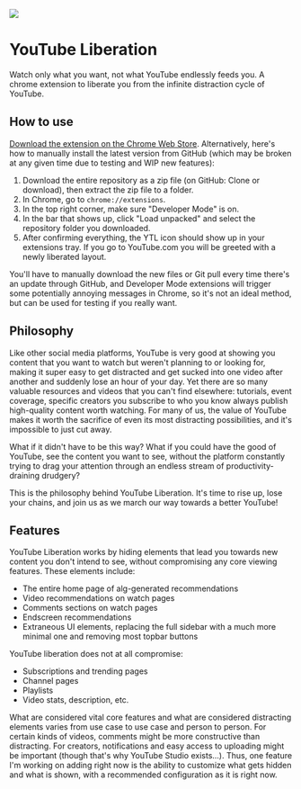 ![](icon-256.png)

# YouTube Liberation
Watch only what you want, not what YouTube endlessly feeds you. A chrome extension to liberate you from the infinite distraction cycle of YouTube.

## How to use

[Download the extension on the Chrome Web Store](https://chrome.google.com/webstore/detail/youtube-liberation-anti-d/akmmhbokbfhghenajahbcmogcbghiamg). Alternatively, here's how to manually install the latest version from GitHub (which may be broken at any given time due to testing and WIP new features):

1. Download the entire repository as a zip file (on GitHub: Clone or download), then extract the zip file to a folder.
2. In Chrome, go to `chrome://extensions`.
3. In the top right corner, make sure "Developer Mode" is on.
4. In the bar that shows up, click "Load unpacked" and select the repository folder you downloaded.
5. After confirming everything, the YTL icon should show up in your extensions tray. If you go to YouTube.com you will be greeted with a newly liberated layout.

You'll have to manually download the new files or Git pull every time there's an update through GitHub, and Developer Mode extensions will trigger some potentially annoying messages in Chrome, so it's not an ideal method, but can be used for testing if you really want.

## Philosophy

Like other social media platforms, YouTube is very good at showing you content that you want to watch but weren't planning to or looking for, making it super easy to get distracted and get sucked into one video after another and suddenly lose an hour of your day. Yet there are so many valuable resources and videos that you can't find elsewhere: tutorials, event coverage, specific creators you subscribe to who you know always publish high-quality content worth watching. For many of us, the value of YouTube makes it worth the sacrifice of even its most distracting possibilities, and it's impossible to just cut away.

What if it didn't have to be this way? What if you could have the good of YouTube, see the content you want to see, without the platform constantly trying to drag your attention through an endless stream of productivity-draining drudgery?

This is the philosophy behind YouTube Liberation. It's time to rise up, lose your chains, and join us as we march our way towards a better YouTube!

## Features

YouTube Liberation works by hiding elements that lead you towards new content you don't intend to see, without compromising any core viewing features. These elements include:

- The entire home page of alg-generated recommendations
- Video recommendations on watch pages
- Comments sections on watch pages
- Endscreen recommendations
- Extraneous UI elements, replacing the full sidebar with a much more minimal one and removing most topbar buttons

YouTube liberation does not at all compromise:

- Subscriptions and trending pages
- Channel pages
- Playlists
- Video stats, description, etc.

What are considered vital core features and what are considered distracting elements varies from use case to use case and person to person. For certain kinds of videos, comments might be more constructive than distracting. For creators, notifications and easy access to uploading might be important (though that's why YouTube Studio exists...). Thus, one feature I'm working on adding right now is the ability to customize what gets hidden and what is shown, with a recommended configuration as it is right now.

